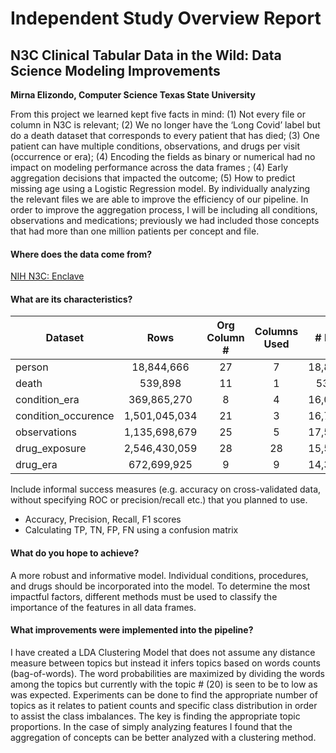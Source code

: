 # Independent Study Overview Report
## N3C Clinical Tabular Data in the Wild: Data Science Modeling Improvements

**Mirna Elizondo, Computer Science Texas State University**

From this project we learned kept five facts in mind: (1) Not every file or column in N3C is relevant; (2) We no longer have the ‘Long Covid’ label but do a death dataset that corresponds to every patient that has died; (3) One patient can have multiple conditions, observations, and drugs per visit (occurrence or era); (4) Encoding the fields as binary or numerical had no impact on modeling performance across the data frames ; (4) Early aggregation decisions that impacted the outcome; (5) How to predict missing age using a Logistic Regression model. By individually analyzing the relevant files we are able to improve the efficiency of our pipeline. In order to improve the aggregation process, I will be including all conditions, observations and medications; previously we had included those concepts that had more than one million patients per concept and file.

#### Where does the data come from?
[NIH N3C: Enclave](https://ncats.nih.gov/n3c)

#### What are its characteristics?

|     Dataset                |          Rows        |     Org   Column #    |     Columns   Used    |     #   Patient    |     #   Concepts    |     #   Represented    |     Deceased    |
|----------------------------|:--------------------:|:---------------------:|:---------------------:|:------------------:|:-------------------:|:----------------------:|:---------------:|
|     person                 |       18,844,666     |           27          |            7          |      18,844,666    |           3         |            20          |      539,898    |
|     death                  |        539,898       |           11          |            1          |       539,898      |           1         |          label         |      539,898    |
|     condition_era          |      369,865,270     |            8          |            4          |      16,018,541    |          172        |           172          |      475,033    |
|     condition_occurence    |     1,501,045,034    |           21          |            3          |      16,718,137    |          524        |           524          |      488,133    |
|     observations           |     1,135,698,679    |           25          |            5          |      17,588,418    |          155        |           155          |      484,253    |
|     drug_exposure          |     2,546,430,059    |           28          |           28          |      15,520,199    |          732        |           732          |      96,379     |
|     drug_era               |      672,699,925     |            9          |            9          |      14,316,720    |          226        |           226          |      94,880     |

Include informal success measures (e.g. accuracy on cross-validated data, without specifying ROC or precision/recall etc.) that you planned to use.

- Accuracy, Precision, Recall, F1 scores
- Calculating TP, TN, FP, FN using a confusion matrix

#### What do you hope to achieve?

A more robust and informative model. Individual conditions, procedures, and drugs should be incorporated into the model. To determine the most impactful factors, different methods must be used to classify the importance of the features in all data frames.

#### What improvements were implemented into the pipeline?

I have created a LDA Clustering Model that does not assume any distance measure between topics but instead it infers topics based on words counts (bag-of-words). The word probabilities are maximized by dividing the words among the topics but currently with the topic # (20) is seen to be to low as was expected. Experiments can be done to find the appropriate number of topics as it relates to patient counts and specific class distribution in order to assist the class imbalances. The key is finding the appropriate topic proportions. In the case of simply analyzing features I found that the aggregation of concepts can be better analyzed with a clustering method.
